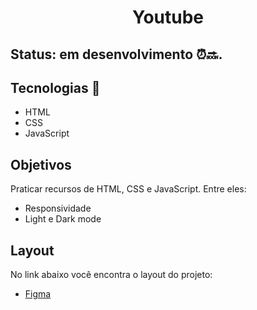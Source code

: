 # <p align="center"> Youtube </p>

## Status: em desenvolvimento ⏰🔜.

## Tecnologias 🚀
<ul>
  <li> HTML </li>
  <li> CSS </li>
  <li> JavaScript </li>
</ul>

## Objetivos 
Praticar recursos de HTML, CSS e JavaScript.
Entre eles:
<ul>
  <li>Responsividade</li>
  <li> Light e Dark mode</li>
</ul>
  
 ## Layout
 No link abaixo você encontra o layout do projeto:
 <ul>
   <li>
     <a href="https://www.figma.com/file/icbv9merb5dtZXaxm64gUd/Youtube-UI---Autolayout-Variants-(Dark%2FLight-Theme)-(Community)?node-id=201%3A2722">Figma</a>
   </li>
 </ul>
